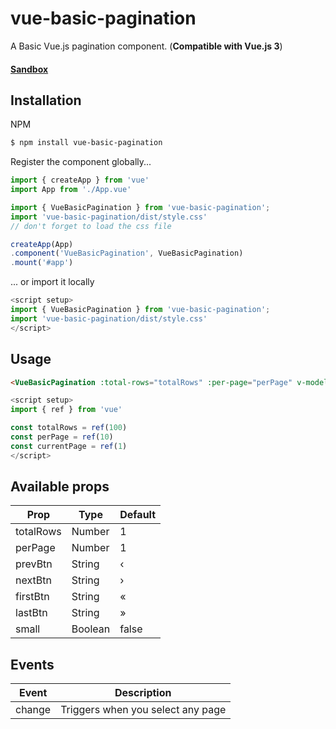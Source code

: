 # vue-basic-pagination
A Basic Vue.js pagination component. (**Compatible with Vue.js 3**)

#### [Sandbox](https://codesandbox.io/p/sandbox/vue-tabled-and-vue-pagination-f4l5x3?file=%2Fsrc%2FApp.vue "Sandbox")

## Installation
NPM
```bash
$ npm install vue-basic-pagination
``` 
Register the component globally...
```js
import { createApp } from 'vue'
import App from './App.vue'

import { VueBasicPagination } from 'vue-basic-pagination';
import 'vue-basic-pagination/dist/style.css'
// don't forget to load the css file

createApp(App)
.component('VueBasicPagination', VueBasicPagination)
.mount('#app')
``` 

... or import it locally
```js
<script setup>
import { VueBasicPagination } from 'vue-basic-pagination';
import 'vue-basic-pagination/dist/style.css'
</script>
``` 

## Usage
```html
<VueBasicPagination :total-rows="totalRows" :per-page="perPage" v-model="currentPage" />
```
```js
<script setup>
import { ref } from 'vue'

const totalRows = ref(100)
const perPage = ref(10)
const currentPage = ref(1)
</script>
```

## Available props

| Prop        | Type             | Default                |                     
|-------------|------------------|------------------------|
| totalRows   | Number           | 1                      |                                                 
| perPage     | Number           | 1                      |                                                  
| prevBtn     | String           | ‹                      |                                                 
| nextBtn     | String           | ›                      |                                                  
| firstBtn    | String           |  «                     |                                                
| lastBtn     | String           |  »                     |                                                 
| small       | Boolean          | false                  | 


## Events
| Event    |  Description |
|----------|--------------|
| change     |  Triggers when you select any page       |